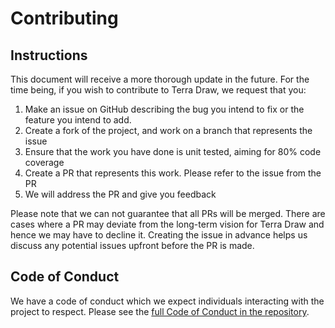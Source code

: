 # Contributing

## Instructions

This document will receive a more thorough update in the future. For the time being, if you wish to contribute to Terra Draw, we request that you:

1. Make an issue on GitHub describing the bug you intend to fix or the feature you intend to add.
2. Create a fork of the project, and work on a branch that represents the issue
3. Ensure that the work you have done is unit tested, aiming for 80% code coverage
4. Create a PR that represents this work. Please refer to the issue from the PR
5. We will address the PR and give you feedback

Please note that we can not guarantee that all PRs will be merged. There are cases where a PR may deviate from the long-term vision for Terra Draw and hence we may have to decline it. Creating the issue in advance helps us discuss any potential issues upfront before the PR is made.

## Code of Conduct

We have a code of conduct which we expect individuals interacting with the project to respect. Please see the [full Code of Conduct in the repository](./CODE_OF_CONDUCT.md).
